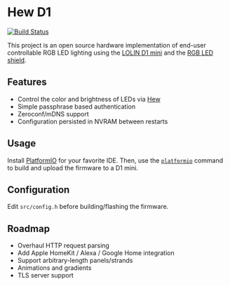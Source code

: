 # Hew D1

[![Build Status](https://travis-ci.org/ayan4m1/hew-d1.svg?branch=master)](https://travis-ci.org/ayan4m1/hew-d1)

This project is an open source hardware implementation of end-user controllable RGB LED lighting using the [LOLIN D1 mini](https://docs.wemos.cc/en/latest/d1/d1_mini.html) and the [RGB LED shield](https://docs.wemos.cc/en/latest/d1_mini_shiled/rgb_led.html).

## Features

- Control the color and brightness of LEDs via [Hew](https://github.com/ayan4m1/hew-web)
- Simple passphrase based authentication
- Zeroconf/mDNS support
- Configuration persisted in NVRAM between restarts

## Usage

Install [PlatformIO](https://platformio.org/platformio-ide) for your favorite IDE. Then, use the [`platformio`](https://docs.platformio.org/en/latest/core/quickstart.html#process-project) command to build and upload the firmware to a D1 mini.

## Configuration

Edit `src/config.h` before building/flashing the firmware.

## Roadmap

- Overhaul HTTP request parsing
- Add Apple HomeKit / Alexa / Google Home integration
- Support arbitrary-length panels/strands
- Animations and gradients
- TLS server support
